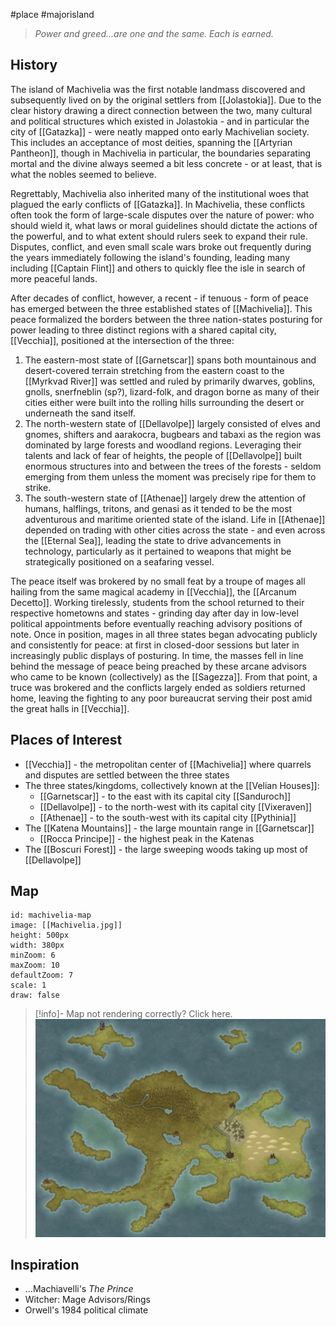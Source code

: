 #place #majorisland

> _Power and greed...are one and the same. Each is earned._
## History
The island of Machivelia was the first notable landmass discovered and subsequently lived on by the original settlers from [[Jolastokia]]. Due to the clear history drawing a direct connection between the two, many cultural and political structures which existed in Jolastokia - and in particular the city of [[Gatazka]] - were neatly mapped onto early Machivelian society. This includes an acceptance of most deities, spanning the [[Artyrian Pantheon]], though in Machivelia in particular, the boundaries separating mortal and the divine always seemed a bit less concrete - or at least, that is what the nobles seemed to believe.

Regrettably, Machivelia also inherited many of the institutional woes that plagued the early conflicts of [[Gatazka]]. In Machivelia, these conflicts often took the form of large-scale disputes over the nature of power: who should wield it, what laws or moral guidelines should dictate the actions of the powerful, and to what extent should rulers seek to expand their rule. Disputes, conflict, and even small scale wars broke out frequently during the years immediately following the island's founding, leading many including [[Captain Flint]] and others to quickly flee the isle in search of more peaceful lands. 

After decades of conflict, however, a recent - if tenuous - form of peace has emerged between the three established states of [[Machivelia]]. This peace formalized the borders between the three nation-states posturing for power leading to three distinct regions with a shared capital city, [[Vecchia]], positioned at the intersection of the three:
1. The eastern-most state of [[Garnetscar]] spans both mountainous and desert-covered terrain stretching from the eastern coast to the [[Myrkvad River]] was settled and ruled by primarily dwarves, goblins, gnolls, snerfneblin (sp?), lizard-folk, and dragon borne as many of their cities either were built into the rolling hills surrounding the desert or underneath the sand itself. 
2. The north-western state of [[Dellavolpe]] largely consisted of elves and gnomes, shifters and aarakocra, bugbears and tabaxi as the region was dominated by large forests and woodland regions. Leveraging their talents and lack of fear of heights, the people of [[Dellavolpe]] built enormous structures into and between the trees of the forests - seldom emerging from them unless the moment was precisely ripe for them to strike.
3. The south-western state of [[Athenae]] largely drew the attention of humans, halflings, tritons, and genasi as it tended to be the most adventurous and maritime oriented state of the island. Life in [[Athenae]] depended on trading with other cities across the state - and even across the [[Eternal Sea]], leading the state to drive advancements in technology, particularly as it pertained to weapons that might be strategically positioned on a seafaring vessel. 

The peace itself was brokered by no small feat by a troupe of mages all hailing from the same magical academy in [[Vecchia]], the [[Arcanum Decetto]]. Working tirelessly, students from the school returned to their respective hometowns and states - grinding day after day in low-level political appointments before eventually reaching advisory positions of note. Once in position, mages in all three states began advocating publicly and consistently for peace: at first in closed-door sessions but later in increasingly public displays of posturing. In time, the masses fell in line behind the message of peace being preached by these arcane advisors who came to be known (collectively) as the [[Sagezza]]. From that point, a truce was brokered and the conflicts largely ended as soldiers returned home, leaving the fighting to any poor bureaucrat serving their post amid the great halls in [[Vecchia]].

## Places of Interest
- [[Vecchia]] - the metropolitan center of [[Machivelia]] where quarrels and disputes are settled between the three states
- The three states/kingdoms, collectively known at the [[Velian Houses]]:
	- [[Garnetscar]] - to the east with its capital city [[Sanduroch]]
	- [[Dellavolpe]] - to the north-west with its capital city [[Vixeraven]]
	- [[Athenae]] - to the south-west with its capital city [[Pythinia]]
- The [[Katena Mountains]] - the large mountain range in [[Garnetscar]]
	- [[Rocca Principe]] - the highest peak in the Katenas
- The [[Boscuri Forest]] - the large sweeping woods taking up most of [[Dellavolpe]]

## Map

```leaflet
id: machivelia-map
image: [[Machivelia.jpg]]
height: 500px
width: 380px
minZoom: 6
maxZoom: 10
defaultZoom: 7
scale: 1
draw: false
```

> [!info]- Map not rendering correctly? Click here.
> ![](img/maps/Machivelia.jpg)

## Inspiration
- ...Machiavelli's _The Prince_
-  Witcher: Mage Advisors/Rings
- Orwell's 1984 political climate

